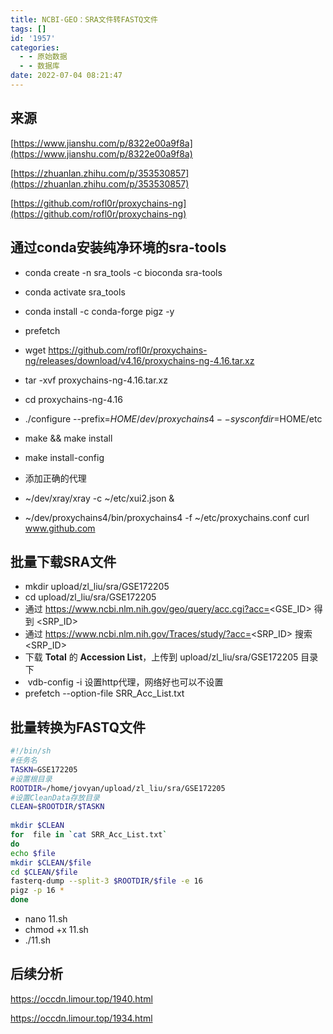 ```yaml
---
title: NCBI-GEO：SRA文件转FASTQ文件
tags: []
id: '1957'
categories:
  - - 原始数据
  - - 数据库
date: 2022-07-04 08:21:47
---
```


## 来源

[https://www.jianshu.com/p/8322e00a9f8a](https://www.jianshu.com/p/8322e00a9f8a)

[https://zhuanlan.zhihu.com/p/353530857](https://zhuanlan.zhihu.com/p/353530857)

[https://github.com/rofl0r/proxychains-ng](https://github.com/rofl0r/proxychains-ng)

## 通过conda安装纯净环境的**sra-tools**

*   conda create -n sra\_tools -c bioconda sra-tools
*   conda activate sra\_tools
*   conda install -c conda-forge pigz -y
*   prefetch

*   wget https://github.com/rofl0r/proxychains-ng/releases/download/v4.16/proxychains-ng-4.16.tar.xz
*   tar -xvf proxychains-ng-4.16.tar.xz
*   cd proxychains-ng-4.16
*   ./configure --prefix=$HOME/dev/proxychains4 --sysconfdir=$HOME/etc
*   make && make install
*   make install-config
*   添加正确的代理
*   ~/dev/xray/xray -c ~/etc/xui2.json &
*   ~/dev/proxychains4/bin/proxychains4 -f ~/etc/proxychains.conf curl www.github.com

## 批量下载SRA文件

*   mkdir upload/zl\_liu/sra/GSE172205
*   cd upload/zl\_liu/sra/GSE172205
*   通过 https://www.ncbi.nlm.nih.gov/geo/query/acc.cgi?acc=<GSE\_ID> 得到 <SRP\_ID>
*   通过 https://www.ncbi.nlm.nih.gov/Traces/study/?acc=<SRP\_ID> 搜索 <SRP\_ID>
*   下载 **Total** 的 **Accession List**，上传到 upload/zl\_liu/sra/GSE172205 目录下
*    vdb-config -i 设置http代理，网络好也可以不设置
*   prefetch --option-file SRR\_Acc\_List.txt

## 批量转换为FASTQ文件

```sh
#!/bin/sh
#任务名
TASKN=GSE172205
#设置根目录
ROOTDIR=/home/jovyan/upload/zl_liu/sra/GSE172205
#设置CleanData存放目录
CLEAN=$ROOTDIR/$TASKN
 
mkdir $CLEAN
for  file in `cat SRR_Acc_List.txt`
do
echo $file
mkdir $CLEAN/$file
cd $CLEAN/$file
fasterq-dump --split-3 $ROOTDIR/$file -e 16
pigz -p 16 *
done
```

*   nano 11.sh
*   chmod +x 11.sh
*   ./11.sh

## 后续分析

https://occdn.limour.top/1940.html

https://occdn.limour.top/1934.html